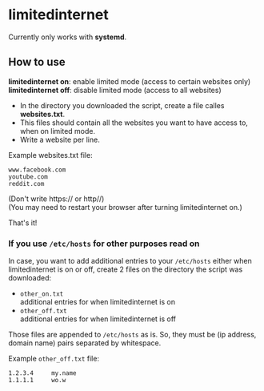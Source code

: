 # limitedinternet

Currently only works with **systemd**.

## How to use
**limitedinternet on**: enable limited mode (access to certain websites only)  
**limitedinternet off**: disable limited mode (access to all websites)

* In the directory you downloaded the script, create a file calles **websites.txt**.
* This files should contain all the websites you want to have access to, when on limited mode.
* Write a website per line.

Example websites.txt file:

```
www.facebook.com
youtube.com  
reddit.com
```
(Don't write https:// or http//)  
(You may need to restart your browser after turning limitedinternet on.)

That's it!

### If you use `/etc/hosts` for other purposes read on

In case, you want to add additional entries to your `/etc/hosts` either when limitedinternet is on or off,
create 2 files on the directory the script was downloaded:

* `other_on.txt`  
additional entries for when limitedinternet is on
* `other_off.txt`  
additional entries for when limitedinternet is off

Those files are appended to `/etc/hosts` as is. So, they must be (ip address, domain name) pairs separated by whitespace.

Example `other_off.txt` file:
```
1.2.3.4     my.name
1.1.1.1     wo.w
```
